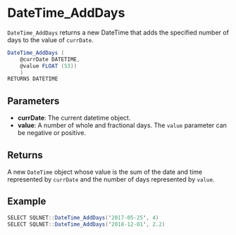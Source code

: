 # DateTime_AddDays

`DateTime_AddDays` returns a new DateTime that adds the specified number of days to the value of `currDate`.

```csharp
DateTime_AddDays (
	@currDate DATETIME, 
	@value FLOAT (53))
	)
RETURNS DATETIME
```

## Parameters

  - **currDate**: The current datetime object.
  - **value**: A number of whole and fractional days. The `value` parameter can be negative or positive.

## Returns

A new `DateTime` object whose value is the sum of the date and time represented by `currDate` and the number of days represented by `value`.

## Example

```csharp
SELECT SQLNET::DateTime_AddDays('2017-05-25', 4)
SELECT SQLNET::DateTime_AddDays('2018-12-01', 2.2)
```


